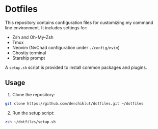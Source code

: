 # Dotfiles

This repository contains configuration files for customizing my command line environment.
It includes settings for:

- Zsh and Oh-My-Zsh
- Tmux
- Neovim (NvChad configuration under `./config/nvim`)
- Ghostty terminal
- Starship prompt

A `setup.sh` script is provided to install common packages and plugins.

## Usage

1. Clone the repository:
  ```sh
  git clone https://github.com/denchiklut/dotfiles.git ~/dotfiles
  ```

2. Run the setup script:
  ```sh
  zsh ~/dotfiles/setup.sh
  ```

